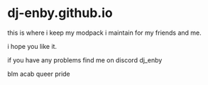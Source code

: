 # dj-enby.github.io
this is where i keep my modpack i maintain for my friends and me.

i hope you like it.

if you have any problems find me on discord dj_enby

blm acab queer pride

